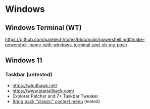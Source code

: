 # Windows

## Windows Terminal (WT)

https://github.com/paretech/notes/blob/main/powershell.md#make-powershell-home-with-windows-terminal-and-oh-my-posh

## Windows 11

### Taskbar (untested)

- https://windhawk.net/
- https://www.startallback.com/
- Explorer Patcher and 7+ Taskbar Tweaker
- [Bring back "classic" context menu](https://www.pcgamer.com/windows-11-context-menu-fix-right-click/) (tested)
